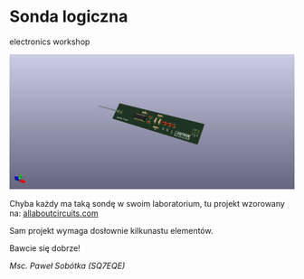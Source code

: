 # Sonda logiczna
electronics workshop

![pict. 1](http://github.com/majsterklepka/lab1/raw/master/logical-probe-1/logical-probe-1.png "Sonda logiczna")

Chyba każdy ma taką sondę w swoim laboratorium, tu projekt wzorowany na: [allaboutcircuits.com](https://www.allaboutcircuits.com/projects/diy-tools-build-your-own-logic-probe/ "DIY Logical Probe")

Sam projekt wymaga dosłownie kilkunastu elementów.

Bawcie się dobrze!

_Msc. Paweł Sobótka (SQ7EQE)_

